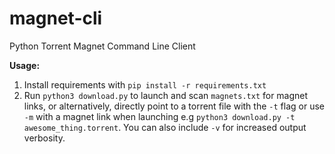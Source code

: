 # magnet-cli
Python Torrent Magnet Command Line Client

**Usage:**
1. Install requirements with ```pip install -r requirements.txt```
2. Run ```python3 download.py``` to launch and scan ```magnets.txt``` for magnet links, or alternatively, directly point to a torrent file with the ```-t``` flag or use ```-m``` with a magnet link when launching e.g ```python3 download.py -t awesome_thing.torrent```. You can also include ```-v``` for increased output verbosity.